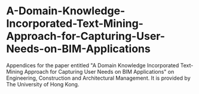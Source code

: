 # A-Domain-Knowledge-Incorporated-Text-Mining-Approach-for-Capturing-User-Needs-on-BIM-Applications
Appendices for the paper entitled "A Domain Knowledge Incorporated Text-Mining Approach for Capturing User Needs on BIM Applications" on Engineering, Construction and Architectural Management. It is provided by The University of Hong Kong. 
